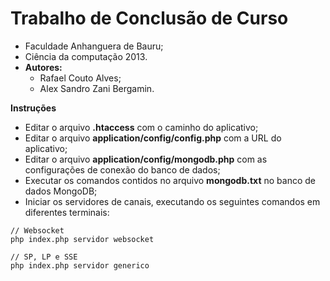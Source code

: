 # Trabalho de Conclusão de Curso

* Faculdade Anhanguera de Bauru;
* Ciência da computação 2013.
* **Autores:** 
	* Rafael Couto Alves; 
	* Alex Sandro Zani Bergamin.

**Instruções**

* Editar o arquivo **.htaccess** com o caminho do aplicativo;
* Editar o arquivo **application/config/config.php** com a URL do aplicativo;
* Editar o arquivo **application/config/mongodb.php** com as configurações de conexão do banco de dados;
* Executar os comandos contidos no arquivo **mongodb.txt** no banco de dados MongoDB;
* Iniciar os servidores de canais, executando os seguintes comandos em diferentes terminais:

```
// Websocket 
php index.php servidor websocket

// SP, LP e SSE
php index.php servidor generico
```
